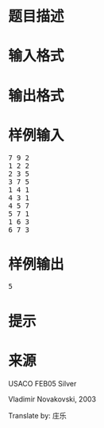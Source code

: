 

# 题目描述



# 输入格式



# 输出格式



# 样例输入


<pre>7 9 2
1 2 2
2 3 5
3 7 5
1 4 1
4 3 1
4 5 7
5 7 1
1 6 3
6 7 3</pre>

# 样例输出


<pre>5</pre>

# 提示



# 来源


<p>
USACO FEB05 Silver
</p>
<p>
Vladimir Novakovski, 2003
</p>
<p>
Translate by: 庄乐
</p>
